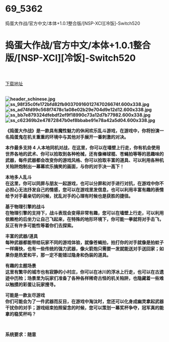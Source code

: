 # 69_5362
捣蛋大作战/官方中文/本体+1.0.1整合版/[NSP-XCI][冷饭]-Switch520
# 捣蛋大作战/官方中文/本体+1.0.1整合版/[NSP-XCI][冷饭]-Switch520
 <br/></br>
[下载地址](https://www.switch520.cc/article/5362 "下载地址")
<br/></br>

<p><strong><img title="header_schinese.jpg" src="https://www.switch520.cc/muke_img/2021_12_06_68dcb9313f045.jpg" alt="header_schinese.jpg"></strong><br>
<strong><img title="ss_98f35c0fe172bfd82fb90370916012747026674f.600x338.jpg" src="https://www.switch520.cc/muke_img/2021_12_06_8dcb7bbe1a1e1.jpg" alt="ss_98f35c0fe172bfd82fb90370916012747026674f.600x338.jpg"></strong><br>
<strong><img title="ss_ad74fd99c568f7478c1a08e02b29e704d9e12d12.600x338.jpg" src="https://www.switch520.cc/muke_img/2021_12_06_9739aa407dfee.jpg" alt="ss_ad74fd99c568f7478c1a08e02b29e704d9e12d12.600x338.jpg"></strong><br>
<strong><img title="ss_bb7e879324dfebdf2ef9f18990c73a12d7b77982.600x338.jpg" src="https://www.switch520.cc/muke_img/2021_12_06_3442657d7913a.jpg" alt="ss_bb7e879324dfebdf2ef9f18990c73a12d7b77982.600x338.jpg"></strong><br>
<strong><img title="ss_c62369b2e47872847b0ef8bbabe91e78a42a5d04.600x338.jpg" src="https://www.switch520.cc/muke_img/2021_12_06_c87fb9c996707.jpg" alt="ss_c62369b2e47872847b0ef8bbabe91e78a42a5d04.600x338.jpg"></strong></p>
<p><strong>《捣蛋大作战》是一款具有魔性魅力的休闲欢乐乱斗游戏，在游戏中，你将扮演一名捣蛋鬼在机关重重的环境中与其他对手展开一番刺激的对决。</strong></p>
<p><strong>本作最多支持 4 人本地同机对战，在这里，你可以在墙壁上行走，你有机会使用世界各地的武术、你可以拾取到各种枪械，还有像棒球棍、苍蝇拍等等的恶趣味的武器，每件武器都会改变你的游戏风格、你可以拾取丰富的道具、可以利用各种机关陷阱炮制出一幕幕欢乐搞笑的画面，与你的对手决一高下！</strong></p>
<p><strong>本地多人乱斗</strong><br>
<strong>在这里，你可以同屏与朋友一起游戏，也可以分屏和对手进行对抗，在游戏中你不必担心无法抒发自己的情感，您可以在游戏里发信息，也可以利用丰富有趣的表情给予对手最亲切的问候，扰乱对手的心理有时候也是获胜的捷径。</strong></p>
<p><strong>基于物理引擎的战斗</strong><br>
<strong>在物理引擎的支持下，战斗表现会变得非常有趣，您可以在墙壁上行走，可以利用依赖枪的后坐力让自己飞起来，在特殊的地形环境下，你可能一拳就将对手击飞，反正有许多可能性等着你们去探索。</strong></p>
<p><strong>丰富的武器/道具</strong><br>
<strong>每种武器都能带给玩家不同的游戏体验，就像苍蝇拍，拍打你的对手就像是拍蚊子一样痛快，也有一些传统的强力武器，像火箭炮只需要一发就能送对手送回家；如果你是热爱和平，那一定不能错过隐身和伪装的道具。</strong></p>
<p><strong>有趣的主题场景</strong><br>
<strong>这里有繁华的城市也有寂静的小村庄，你可以在冰川的浮冰上行走，也可以在古遗迹中历险；场景里为玩家们准备了各种各样稀奇古怪的机关陷阱，也隐藏着一些难以触摸的彩蛋让玩家搜寻。</strong></p>
<p><strong>可能是一款友尽游戏</strong><br>
<strong>你们可能会为了一件武器而反目，在游戏中淘汰时，您还可以化身成幽灵拿起武器干扰你的对手；游戏结束拍照留念的时候，您可以策划一幕奖杯争夺，冠军真的能拿的稳奖杯吗？</strong></p>
<p>&nbsp;</p>
<p><strong>系统要求：随意</strong></p>



<p>&nbsp;</p>
